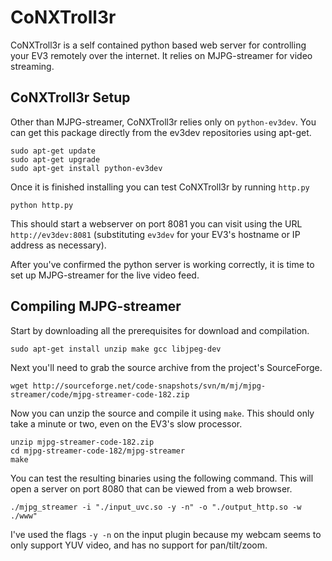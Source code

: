 CoNXTroll3r
===========

CoNXTroll3r is a self contained python based web server for controlling
your EV3 remotely over the internet. It relies on MJPG-streamer for video
streaming.

CoNXTroll3r Setup
-----------------

Other than MJPG-streamer, CoNXTroll3r relies only on `python-ev3dev`.
You can get this package directly from the ev3dev repositories using apt-get.
```
sudo apt-get update
sudo apt-get upgrade
sudo apt-get install python-ev3dev
```

Once it is finished installing you can test CoNXTroll3r by running `http.py`
```
python http.py
```

This should start a webserver on port 8081 you can visit using the URL
`http://ev3dev:8081` (substituting `ev3dev` for your EV3's hostname or
IP address as necessary).

After you've confirmed the python server is working correctly, it is time
to set up MJPG-streamer for the live video feed.

Compiling MJPG-streamer
-----------------------

Start by downloading all the prerequisites for download and compilation.
```
sudo apt-get install unzip make gcc libjpeg-dev
```

Next you'll need to grab the source archive from the project's SourceForge.
```
wget http://sourceforge.net/code-snapshots/svn/m/mj/mjpg-streamer/code/mjpg-streamer-code-182.zip
```

Now you can unzip the source and compile it using `make`.
This should only take a minute or two, even on the EV3's slow processor.
```
unzip mjpg-streamer-code-182.zip
cd mjpg-streamer-code-182/mjpg-streamer
make
```

You can test the resulting binaries using the following command. This will
open a server on port 8080 that can be viewed from a web browser.
```
./mjpg_streamer -i "./input_uvc.so -y -n" -o "./output_http.so -w ./www"
```

I've used the flags `-y -n` on the input plugin because my webcam seems to
only support YUV video, and has no support for pan/tilt/zoom.
